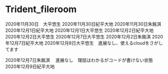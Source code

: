 # Trident_fileroom
2020年11月30日　大平悠生
2020年11月30日紀平大地
2020年11月30日朱銘淇
2020年12月1日紀平大地
2020年12月1日大平悠生
2020年12月2日紀平大地
2020年12月2日大平悠生
2020年12月7日大平悠生
2020年12月2日朱銘淇
2020年12月7日紀平大地
2020年12月8日大平悠生　進展なし、使えるcloudをさがしてます

2020年12月7日朱銘淇  　進展なし　理屈はわかるがコードが書けない状態
2020年12月9日紀平大地
